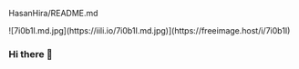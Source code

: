 <p>HasanHira/README.md</p>
![7i0b1I.md.jpg](https://iili.io/7i0b1I.md.jpg)](https://freeimage.host/i/7i0b1I)


### Hi there 👋

<!--
**HasanHira/HasanHira** is a ✨ _special_ ✨ repository because its `README.md` (this file) appears on your GitHub profile.

Here are some ideas to get you started:

- 🔭 I’m currently working on ...
- 🌱 I’m currently learning ...
- 👯 I’m looking to collaborate on ...
- 🤔 I’m looking for help with ...
- 💬 Ask me about ...
- 📫 How to reach me: ...
- 😄 Pronouns: ...
- ⚡ Fun fact: ...
-->

